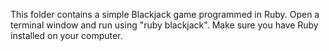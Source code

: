 This folder contains a simple Blackjack game programmed in Ruby. Open a terminal window and run using "ruby blackjack". Make sure you have Ruby installed on your computer.